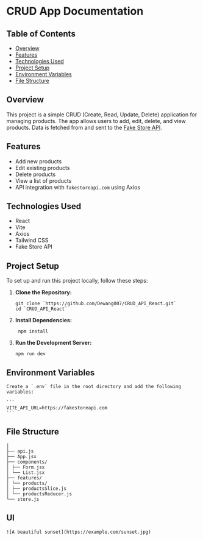 # CRUD App Documentation

## Table of Contents

- [Overview](#overview)
- [Features](#features)
- [Technologies Used](#technologies-used)
- [Project Setup](#project-setup)
- [Environment Variables](#environment-variables)
- [File Structure](#file-structure)

## Overview

This project is a simple CRUD (Create, Read, Update, Delete) application for managing products. The app allows users to add, edit, delete, and view products. Data is fetched from and sent to the [Fake Store API](https://fakestoreapi.com/).

## Features

- Add new products
- Edit existing products
- Delete products
- View a list of products
- API integration with `fakestoreapi.com` using Axios

## Technologies Used

- React
- Vite
- Axios
- Tailwind CSS
- Fake Store API

## Project Setup

To set up and run this project locally, follow these steps:

1.  **Clone the Repository:**

    ```
    git clone `https://github.com/Dewang007/CRUD_API_React.git`
    cd `CRUD_API_React`
    ```

2.  **Install Dependencies:**

    ```
     npm install
    ```

3.  **Run the Development Server:**

    ```
    npm run dev
    ```

## Environment Variables

    Create a `.env` file in the root directory and add the following variables:

    ```
    VITE_API_URL=https://fakestoreapi.com
    ```

## File Structure

```src/
│
├── api.js
├── App.jsx
├── components/
│ ├── Form.jsx
│ └── List.jsx
├── features/
│ └── products/
│ ├── productsSlice.js
│ └── productsReducer.js
└── store.js
```

## UI

    ![A beautiful sunset](https://example.com/sunset.jpg)